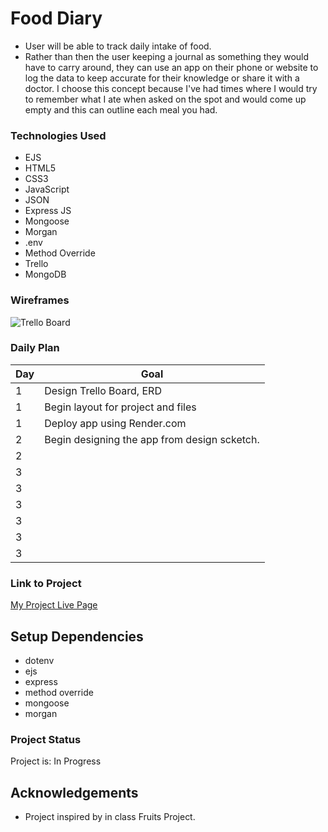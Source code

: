 # Food Diary
- User will be able to track daily intake of food. 
- Rather than then the user keeping a journal as something they would have to carry around, they can use an app on their phone or website to log the data to keep accurate for their knowledge or share it with a doctor. 
I choose this concept because I've had times where I would try to remember what I ate when asked on the spot and would come up empty and this can outline each meal you had. 


### Technologies Used

- EJS
- HTML5
- CSS3
- JavaScript
- JSON
- Express JS
- Mongoose
- Morgan
- .env
- Method Override
- Trello
- MongoDB


### Wireframes

![Trello Board]()

### Daily Plan

| Day | Goal |
|-----|------|
| 1 | Design Trello Board, ERD |
| 1 | Begin layout for project and files |
| 1 | Deploy app using Render.com |
| 2 |  Begin designing the app from design scketch. 
| 2 |   
| 3 |
| 3 |
| 3 |
| 3 |
| 3 |
| 3 |  
### Link to Project
[My Project Live Page]()

## Setup Dependencies
- dotenv
- ejs
- express
- method override
- mongoose
- morgan

### Project Status

Project is: In Progress

## Acknowledgements

- Project inspired by in class Fruits Project.
